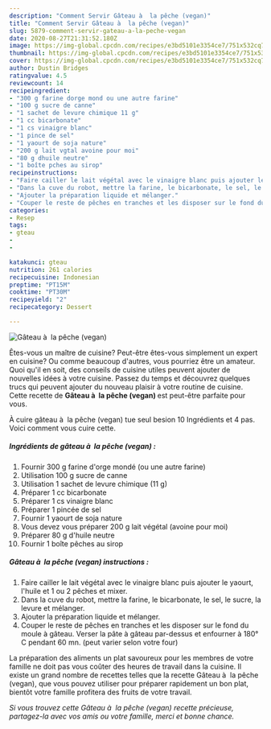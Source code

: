 ```yaml
---
description: "Comment Servir Gâteau à  la pêche (vegan)"
title: "Comment Servir Gâteau à  la pêche (vegan)"
slug: 5879-comment-servir-gateau-a-la-peche-vegan
date: 2020-08-27T21:31:52.180Z
image: https://img-global.cpcdn.com/recipes/e3bd5101e3354ce7/751x532cq70/gateau-a-la-peche-vegan-photo-principale-de-la-recette.jpg
thumbnail: https://img-global.cpcdn.com/recipes/e3bd5101e3354ce7/751x532cq70/gateau-a-la-peche-vegan-photo-principale-de-la-recette.jpg
cover: https://img-global.cpcdn.com/recipes/e3bd5101e3354ce7/751x532cq70/gateau-a-la-peche-vegan-photo-principale-de-la-recette.jpg
author: Dustin Bridges
ratingvalue: 4.5
reviewcount: 14
recipeingredient:
- "300 g farine dorge mond ou une autre farine"
- "100 g sucre de canne"
- "1 sachet de levure chimique 11 g"
- "1 cc bicarbonate"
- "1 cs vinaigre blanc"
- "1 pince de sel"
- "1 yaourt de soja nature"
- "200 g lait vgtal avoine pour moi"
- "80 g dhuile neutre"
- "1 boîte pches au sirop"
recipeinstructions:
- "​Faire cailler le lait végétal avec le vinaigre blanc puis ajouter le yaourt, l&#39;huile et 1 ou 2 pêches et mixer."
- "Dans la cuve du robot, mettre la farine, le bicarbonate, le sel, le sucre, la levure et mélanger."
- "Ajouter la préparation liquide et mélanger."
- "Couper le reste de pêches en tranches et les disposer sur le fond du moule à gâteau. Verser la pâte à gâteau par-dessus et enfourner à 180° C pendant 60 mn. (peut varier selon votre four)"
categories:
- Resep
tags:
- gteau
- 
- 

katakunci: gteau   
nutrition: 261 calories
recipecuisine: Indonesian
preptime: "PT15M"
cooktime: "PT30M"
recipeyield: "2"
recipecategory: Dessert

---
```



![Gâteau à  la pêche (vegan)](https://img-global.cpcdn.com/recipes/e3bd5101e3354ce7/751x532cq70/gateau-a-la-peche-vegan-photo-principale-de-la-recette.jpg)

Êtes-vous un maître de cuisine? Peut-être êtes-vous simplement un expert en cuisine? Ou comme beaucoup d'autres, vous pourriez être un amateur. Quoi qu'il en soit, des conseils de cuisine utiles peuvent ajouter de nouvelles idées à votre cuisine. Passez du temps et découvrez quelques trucs qui peuvent ajouter du nouveau plaisir à votre routine de cuisine. Cette recette de <strong> Gâteau à  la pêche (vegan) </strong> est peut-être parfaite pour vous.

<!--inarticleads1-->

À cuire gâteau à  la pêche (vegan) tue seul besion 10 Ingrédients et 4 pas. Voici comment vous cuire cette.

##### Ingrédients de gâteau à  la pêche (vegan) :

1. Fournir 300 g farine d&#39;orge mondé (ou une autre farine)
1. Utilisation 100 g sucre de canne
1. Utilisation 1 sachet de levure chimique (11 g)
1. Préparer 1 cc bicarbonate
1. Préparer 1 cs vinaigre blanc
1. Préparer 1 pincée de sel
1. Fournir 1 yaourt de soja nature
1. Vous devez vous préparer 200 g lait végétal (avoine pour moi)
1. Préparer 80 g d&#39;huile neutre
1. Fournir 1 boîte pêches au sirop




<!--inarticleads2-->

##### Gâteau à  la pêche (vegan) instructions :

1. ​Faire cailler le lait végétal avec le vinaigre blanc puis ajouter le yaourt, l&#39;huile et 1 ou 2 pêches et mixer.
1. Dans la cuve du robot, mettre la farine, le bicarbonate, le sel, le sucre, la levure et mélanger.
1. Ajouter la préparation liquide et mélanger.
1. Couper le reste de pêches en tranches et les disposer sur le fond du moule à gâteau. Verser la pâte à gâteau par-dessus et enfourner à 180° C pendant 60 mn. (peut varier selon votre four)




<!--inarticleads1-->

<p>
La préparation des aliments un plat savoureux pour les membres de votre famille ne doit pas vous coûter des heures de travail dans la cuisine. Il existe un grand nombre de recettes telles que la recette Gâteau à  la pêche (vegan), que vous pouvez utiliser pour préparer rapidement un bon plat, bientôt votre famille profitera des fruits de votre travail.
</p>

<p>
<i>Si vous trouvez cette Gâteau à  la pêche (vegan) recette précieuse, partagez-la avec vos amis ou votre famille, merci et bonne chance.</i>
</p>

